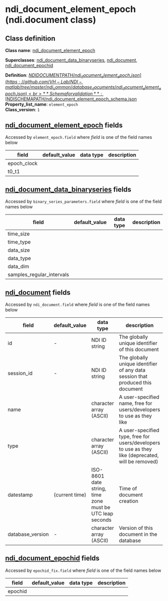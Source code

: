 # ndi_document_element_epoch (ndi.document class)

## Class definition

**Class name**: [ndi_document_element_epoch](ndi_document_element_epoch.md)

**Superclasses**: [ndi_document_data_binaryseries](data/ndi_document_data_binaryseries.md), [ndi_document](ndi_document.md), [ndi_document_epochid](ndi_document_epochid.md)

**Definition**: [$NDIDOCUMENTPATH/ndi_document_element_epoch.json](https://github.com/VH-Lab/NDI-matlab/tree/master/ndi_common/database_documents/ndi_document_element_epoch.json)<br>
**Schema for validation**: [$NDISCHEMAPATH/ndi_document_element_epoch_schema.json](https://github.com/VH-Lab/NDI-matlab/tree/master/ndi_common/schema_documents/ndi_document_element_epoch_schema.json)<br>
**Property_list_name**: `element_epoch`<br>
**Class_version**: `1`<br>


## [ndi_document_element_epoch](ndi_document_element_epoch.md) fields

Accessed by `element_epoch.field` where *field* is one of the field names below

| field | default_value | data type | description |
| --- | --- | --- | --- |
| epoch_clock |  |  |  |
| t0_t1 |  |  |  |


## [ndi_document_data_binaryseries](data/ndi_document_data_binaryseries.md) fields

Accessed by `binary_series_parameters.field` where *field* is one of the field names below

| field | default_value | data type | description |
| --- | --- | --- | --- |
| time_size |  |  |  |
| time_type |  |  |  |
| data_size |  |  |  |
| data_type |  |  |  |
| data_dim |  |  |  |
| samples_regular_intervals |  |  |  |


## [ndi_document](ndi_document.md) fields

Accessed by `ndi_document.field` where *field* is one of the field names below

| field | default_value | data type | description |
| --- | --- | --- | --- |
| id | - | NDI ID string | The globally unique identifier of this document |
| session_id | - | NDI ID string | The globally unique identifier of any data session that produced this document |
| name |  | character array (ASCII) | A user-specified name, free for users/developers to use as they like |
| type |  | character array (ASCII) | A user-specified type, free for users/developers to use as they like (deprecated, will be removed) |
| datestamp | (current time) | ISO-8601 date string, time zone must be UTC leap seconds | Time of document creation |
| database_version | - | character array (ASCII) | Version of this document in the database |


## [ndi_document_epochid](ndi_document_epochid.md) fields

Accessed by `epochid_fix.field` where *field* is one of the field names below

| field | default_value | data type | description |
| --- | --- | --- | --- |
| epochid |  |  |  |


